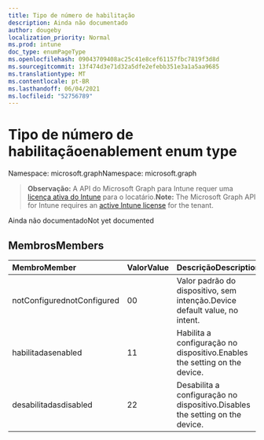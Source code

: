 ```yaml
---
title: Tipo de número de habilitação
description: Ainda não documentado
author: dougeby
localization_priority: Normal
ms.prod: intune
doc_type: enumPageType
ms.openlocfilehash: 09043709408ac25c41e8cef61157fbc7819f3d8d
ms.sourcegitcommit: 13f474d3e71d32a5dfe2efebb351e3a1a5aa9685
ms.translationtype: MT
ms.contentlocale: pt-BR
ms.lasthandoff: 06/04/2021
ms.locfileid: "52756789"
---
```

# <a name="enablement-enum-type"></a><span data-ttu-id="d2e66-103">Tipo de número de habilitação</span><span class="sxs-lookup"><span data-stu-id="d2e66-103">enablement enum type</span></span>

<span data-ttu-id="d2e66-104">Namespace: microsoft.graph</span><span class="sxs-lookup"><span data-stu-id="d2e66-104">Namespace: microsoft.graph</span></span>

> <span data-ttu-id="d2e66-105">**Observação:** A API do Microsoft Graph para Intune requer uma [licença ativa do Intune](https://go.microsoft.com/fwlink/?linkid=839381) para o locatário.</span><span class="sxs-lookup"><span data-stu-id="d2e66-105">**Note:** The Microsoft Graph API for Intune requires an [active Intune license](https://go.microsoft.com/fwlink/?linkid=839381) for the tenant.</span></span>

<span data-ttu-id="d2e66-106">Ainda não documentado</span><span class="sxs-lookup"><span data-stu-id="d2e66-106">Not yet documented</span></span>

## <a name="members"></a><span data-ttu-id="d2e66-107">Membros</span><span class="sxs-lookup"><span data-stu-id="d2e66-107">Members</span></span>
|<span data-ttu-id="d2e66-108">Membro</span><span class="sxs-lookup"><span data-stu-id="d2e66-108">Member</span></span>|<span data-ttu-id="d2e66-109">Valor</span><span class="sxs-lookup"><span data-stu-id="d2e66-109">Value</span></span>|<span data-ttu-id="d2e66-110">Descrição</span><span class="sxs-lookup"><span data-stu-id="d2e66-110">Description</span></span>|
|:---|:---|:---|
|<span data-ttu-id="d2e66-111">notConfigured</span><span class="sxs-lookup"><span data-stu-id="d2e66-111">notConfigured</span></span>|<span data-ttu-id="d2e66-112">0</span><span class="sxs-lookup"><span data-stu-id="d2e66-112">0</span></span>|<span data-ttu-id="d2e66-113">Valor padrão do dispositivo, sem intenção.</span><span class="sxs-lookup"><span data-stu-id="d2e66-113">Device default value, no intent.</span></span>|
|<span data-ttu-id="d2e66-114">habilitadas</span><span class="sxs-lookup"><span data-stu-id="d2e66-114">enabled</span></span>|<span data-ttu-id="d2e66-115">1</span><span class="sxs-lookup"><span data-stu-id="d2e66-115">1</span></span>|<span data-ttu-id="d2e66-116">Habilita a configuração no dispositivo.</span><span class="sxs-lookup"><span data-stu-id="d2e66-116">Enables the setting on the device.</span></span>|
|<span data-ttu-id="d2e66-117">desabilitadas</span><span class="sxs-lookup"><span data-stu-id="d2e66-117">disabled</span></span>|<span data-ttu-id="d2e66-118">2</span><span class="sxs-lookup"><span data-stu-id="d2e66-118">2</span></span>|<span data-ttu-id="d2e66-119">Desabilita a configuração no dispositivo.</span><span class="sxs-lookup"><span data-stu-id="d2e66-119">Disables the setting on the device.</span></span>|




